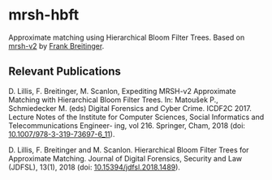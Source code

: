 # mrsh-hbft
Approximate matching using Hierarchical Bloom Filter Trees. Based on [mrsh-v2](https://www.fbreitinger.de/?page_id=218) by [Frank Breitinger](https://www.fbreitinger.de).

## Relevant Publications
D. Lillis, F. Breitinger, M. Scanlon, Expediting MRSH-v2 Approximate Matching with Hierarchical Bloom Filter Trees. In: Matoušek P., Schmiedecker M. (eds) Digital Forensics and Cyber Crime. ICDF2C 2017. Lecture Notes of the Institute for Computer Sciences, Social Informatics and Telecommunications Engineer- ing, vol 216. Springer, Cham, 2018 (doi: [10.1007/978-3-319-73697-6_11](https://dx.doi.org/10.1007/978-3-319-73697-6_11)).

D. Lillis, F. Breitinger and M. Scanlon. Hierarchical Bloom Filter Trees for Approximate Matching. Journal of Digital Forensics, Security and Law (JDFSL), 13(1), 2018 (doi: [10.15394/jdfsl.2018.1489](http://dx.doi.org/10.15394/jdfsl.2018.1489)).

